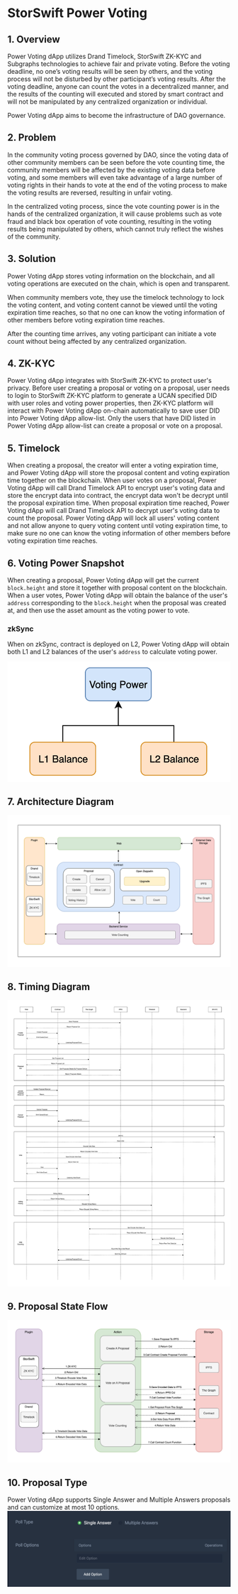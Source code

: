 # StorSwift Power Voting

## 1. Overview

Power Voting dApp utilizes Drand Timelock, StorSwift ZK-KYC and Subgraphs technologies to achieve fair and private voting. Before the voting deadline, no one’s voting results will be seen by others, and the voting process will not be disturbed by other participant’s voting results. After the voting deadline, anyone can count the votes in a decentralized manner, and the results of the counting will executed and stored by smart contract and will not be manipulated by any centralized organization or individual. 

Power Voting dApp aims to become the infrastructure of DAO governance.

## 2. Problem

In the community voting process governed by DAO, since the voting data of other community members can be seen before the vote counting time, the community members will be affected by the existing voting data before voting, and some members will even take advantage of a large number of voting rights in their hands to vote at the end of the voting process to make the voting results are reversed, resulting in unfair voting.

In the centralized voting process, since the vote counting power is in the hands of the centralized organization, it will cause problems such as vote fraud and black box operation of vote counting, resulting in the voting results being manipulated by others, which cannot truly reflect the wishes of the community.

## 3. Solution

Power Voting dApp stores voting information on the blockchain, and all voting operations are executed on the chain, which is open and transparent. 

When community members vote, they use the timelock technology to lock the voting content, and voting content cannot be viewed until the voting expiration time reaches, so that no one can know the voting information of other members before voting expiration time reaches. 

After the counting time arrives, any voting participant can initiate a vote count without being affected by any centralized organization.


## 4. ZK-KYC

Power Voting dApp integrates with StorSwift ZK-KYC to protect user's privacy. Before user creating a proposal or voting on a proposal, user needs to login to StorSwift ZK-KYC platform to generate a UCAN specified DID with user roles and voting power properties, then ZK-KYC platform will interact with Power Voting dApp on-chain automatically to save user DID into Power Voting dApp allow-list. Only the users that have DID listed in Power Voting dApp allow-list can create a proposal or vote on a proposal.

## 5. Timelock

When creating a proposal, the creator will enter a voting expiration time, and Power Voting dApp will store the proposal content and voting expiration time together on the blockchain. When user votes on a proposal, Power Voting dApp will call Drand Timelock API to encrypt user's voting data and store the encrypt data into contract, the encrypt data won't be decrypt until the proposal expiration time. When proposal expiration time reached, Power Voting dApp will call Drand Timelock API to decrypt user's voting data to count the proposal. Power Voting dApp will lock all users' voting content and not allow anyone to query voting content until voting expiration time, to make sure no one can know the voting information of other members before voting expiration time reaches.

## 6. Voting Power Snapshot

When creating a proposal, Power Voting dApp will get the current `block.height` and store it together with proposal content on the blockchain. When a user votes, Power Voting dApp will obtain the balance of the user's `address` corresponding to the `block.height` when the proposal was created at, and then use the asset amount as the voting power to vote.

### zkSync ###

When on zkSync, contract is deployed on L2, Power Voting dApp will obtain both L1 and L2 balances of the user's `address` to calculate voting power.

![](./asset/zksync.jpg)


## 7. Architecture Diagram

![](./asset/architecture.jpg)

## 8. Timing Diagram

![](./asset/timing_graph.jpg)

## 9. Proposal State Flow

![](./asset/state_flow.jpg)

## 10. Proposal Type

Power Voting dApp supports Single Answer and Multiple Answers proposals and can customize at most 10 options.
![](./asset/proposal_type.png)